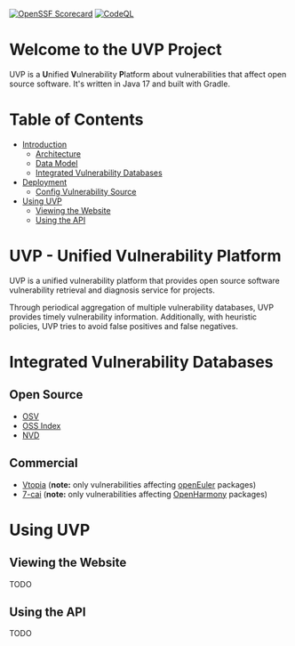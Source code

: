 [![OpenSSF Scorecard](https://api.securityscorecards.dev/projects/github.com/opensourceways/uvp/badge)](https://api.securityscorecards.dev/projects/github.com/opensourceways/uvp)
[![CodeQL](https://github.com/opensourceways/uvp/actions/workflows/codeql.yml/badge.svg)](https://github.com/opensourceways/uvp/actions/workflows/codeql.yml)

# Welcome to the UVP Project

UVP is a **U**nified **V**ulnerability **P**latform about vulnerabilities that affect open source software.
It's written in Java 17 and built with Gradle.

# Table of Contents

- [Introduction](#uvp---unified-vulnerability-platform)
    - [Architecture](docs/architecture.md)
    - [Data Model](docs/data-model.md)
    - [Integrated Vulnerability Databases](#integrated-vulnerability-databases)
- [Deployment](docs/deployment.md)
    - [Config Vulnerability Source](docs/config-vuln-source.md)
- [Using UVP](#using-uvp)
    - [Viewing the Website](#viewing-the-website)
    - [Using the API](#using-the-api)

# UVP - Unified Vulnerability Platform

UVP is a unified vulnerability platform that provides open source software vulnerability retrieval
and diagnosis service for projects.

Through periodical aggregation of multiple vulnerability databases, UVP provides timely vulnerability information.
Additionally, with heuristic policies, UVP tries to avoid false positives and false negatives.

# Integrated Vulnerability Databases

## Open Source

* [OSV](https://osv.dev)
* [OSS Index](https://ossindex.sonatype.org)
* [NVD](https://nvd.nist.gov)

## Commercial

* [Vtopia](http://www.vulab.com.cn/vtopia.html)
  (**note:** only vulnerabilities affecting [openEuler](https://www.openeuler.org) packages)
* [7-cai](https://www.7-cai.com)
  (**note:** only vulnerabilities affecting [OpenHarmony](https://www.openharmony.cn) packages)

# Using UVP

## Viewing the Website

TODO

## Using the API

TODO

